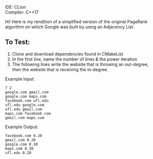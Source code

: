 IDE: CLion  
Compiler: C++17

Hi! Here is my rendition of a simplified version of the original PageRank algorithm on which Google was built by using an Adjacency List.
## To Test:
1. Clone and download dependencies found in CMakeList
2. In the first line, name the number of lines & the power iteration
3. The following lines write the website that is throwing an out-degree, then the website that is receiving the in-degree.

Example Input:
```
7 2 
google.com gmail.com
google.com maps.com
facebook.com ufl.edu
ufl.edu google.com
ufl.edu gmail.com
maps.com facebook.com
gmail.com maps.com
```

Example Output:
```
facebook.com 0.20
gmail.com 0.20
google.com 0.10
maps.com 0.30
ufl.edu 0.20
```
